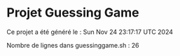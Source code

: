# Projet Guessing Game

Ce projet a été généré le : Sun Nov 24 23:17:17 UTC 2024

Nombre de lignes dans guessinggame.sh : 26
